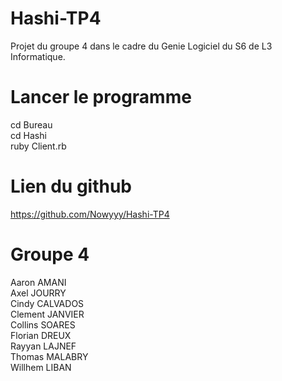 # Hashi-TP4
Projet du groupe 4 dans le cadre du Genie Logiciel du S6 de L3 Informatique.

# Lancer le programme
cd Bureau  
cd Hashi  
ruby Client.rb

# Lien du github
https://github.com/Nowyyy/Hashi-TP4

# Groupe 4
Aaron AMANI  
Axel JOURRY  
Cindy CALVADOS  
Clement JANVIER  
Collins SOARES  
Florian DREUX  
Rayyan LAJNEF  
Thomas MALABRY  
Willhem LIBAN  
